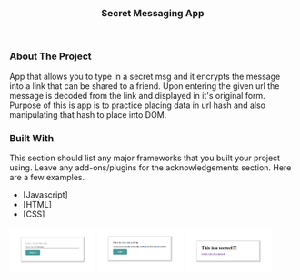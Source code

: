 <!-- PROJECT LOGO -->
<br />
<h3 align="center">Secret Messaging App</h3>
<br />

### About The Project

App that allows you to type in a secret msg and it encrypts the message into a link that can be shared to a friend. Upon entering the given url the message is decoded from the link and displayed in it's original form. Purpose of this is app is to practice placing data in url hash and also manipulating that hash to place into DOM.

### Built With

This section should list any major frameworks that you built your project using. Leave any add-ons/plugins for the acknowledgements section. Here are a few examples.
* [Javascript]
* [HTML]
* [CSS]

<div>
<img width="30%" src="assets/demo1.png">
<img width="30%" src="assets/demo2.png">
<img width="30%" src="assets/demo3.png">
</div>

